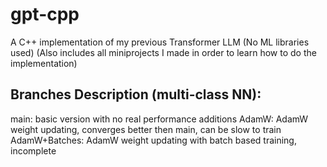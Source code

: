 # gpt-cpp
A C++ implementation of my previous Transformer LLM (No ML libraries used)
(Also includes all miniprojects I made in order to learn how to do the implementation)

## Branches Description (multi-class NN):
main: basic version with no real performance additions
AdamW: AdamW weight updating, converges better then main, can be slow to train
AdamW+Batches: AdamW weight updating with batch based training, incomplete
